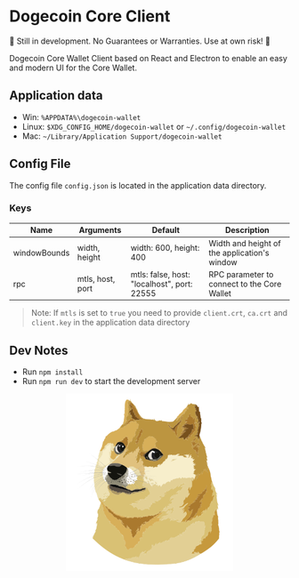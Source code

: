 # Dogecoin Core Client

🚧 Still in development. No Guarantees or Warranties. Use at own risk! 🚧

Dogecoin Core Wallet Client based on React and Electron to enable an easy and modern UI for the Core Wallet.

## Application data

* Win: `%APPDATA%\dogecoin-wallet`
* Linux: `$XDG_CONFIG_HOME/dogecoin-wallet` or `~/.config/dogecoin-wallet`
* Mac: `~/Library/Application Support/dogecoin-wallet`

## Config File

The config file `config.json` is located in the application data directory.

### Keys

|Name|Arguments|Default|Description|
|----|---------|-------|-----------|
|windowBounds|width, height|width: 600, height: 400|Width and height of the application's window|
|rpc|mtls, host, port|mtls: false, host: "localhost", port: 22555|RPC parameter to connect to the Core Wallet|

> Note: If `mtls` is set to `true` you need to provide `client.crt`, `ca.crt` and `client.key` in the application data directory

## Dev Notes

* Run `npm install`
* Run `npm run dev` to start the development server

<p align="center">
  <img src="./src/assets/doge.svg" width="300px"/>
</p>
